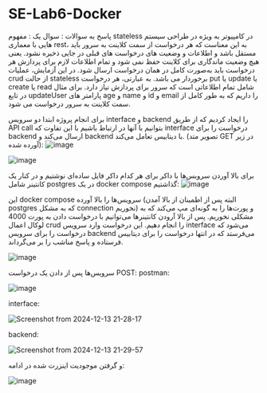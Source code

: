 # SE-Lab6-Docker
پاسخ به سوالات : 
سوال یک : مفهوم stateless در کامپیوتر به ویژه در طراحی سیستم هایی با معماری rest، به این معناست که هر درخواست از سمت کلاینت به سرور باید مستقل باشد و اطلاعات و وضعیت های درخواست های قبلی در جایی ذخیره نشود. یعنی هیچ وضعیت ماندگاری برای کلاینت حفظ نمی شود و تمام اطلاعات لازم برای پردازش هر درخواست باید به‌صورت کامل در همان درخواست ارسال شود. در این آزمایش، عملیات crud از حالت stateless برخوردار می باشد. به عبارتی، هر درخواست put یا update یا create یا read شامل تمام اطلاعاتی است که سرور برای پردازش نیاز دارد. برای مثال در تابع updateUser پارامتر های age و name و id و email را داریم که به طور کامل از سمت کلاینت به سرور درخواست می شود.







برای انجام پروژه ابتدا دو سرویس interface و backend را ایجاد کردیم که از طریق API call بتوانیم با آنها در ارتباط باشیم با این تفاوت که interface درخواست را برای backend ارسال می‌کند و backend با دیتابیس تعامل می‌کند. (تصویر متد GET در زیر آورده شده):
![image](https://github.com/user-attachments/assets/17a7eb2f-0171-4ae1-891c-89978070c64c)

![image](https://github.com/user-attachments/assets/1b0b09ec-e189-4a69-8fd4-1a287e2e8ef6)

برای بالا آوردن سرویس‌ها با داکر برای هر کدام داکر فایل ساده‌ای نوشتیم و در کنار یک کانتینر شامل postgres در یک docker compose گذاشتیم:
![image](https://github.com/user-attachments/assets/1c976b96-526d-4851-957f-4b396f1111e4)

این docker compose سرویس‌ها را بالا آورده (البته پس از اطمینان از بالا آمدن postgres که به مشکل connection نخوریم) و پورت‌ها را به گونه‌ای مپ می‌کند که به مشکلی نخوریم.
پس از بالا آرودن کانتینرها می‌توانیم با درخواست دادن به پورت 4000 لوکال اعمال crud را انجام دهیم. این درخواست وارد سرویس interface می‌شود که درخواست را برای سرویس backend می‌فرستد که در انتها درخواست را برای دیتابیس فرستاده و پاسخ مناشب را بر می‌گرداند.

![image](https://github.com/user-attachments/assets/b0598ca3-0a3c-4472-b7f0-dd8e2dd25f4a)

سرویس‌ها پس از دادن یک درخواست POST:
postman:

![image](https://github.com/user-attachments/assets/7e4176b5-5aa7-4cfe-aae6-8e87f90309d0)

interface:

![Screenshot from 2024-12-13 21-28-17](https://github.com/user-attachments/assets/e2f3f191-9f15-4147-9787-e2613c846e71)

backend:

![Screenshot from 2024-12-13 21-29-57](https://github.com/user-attachments/assets/41ebc2c7-53f7-4168-85f9-63835771a93b)


و گرفتن موجودیت اینزرت شده در ادامه:

![image](https://github.com/user-attachments/assets/bd0aa211-ebe7-4244-9213-cf4b47a48f73)

